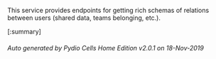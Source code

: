 






This service provides endpoints for getting rich schemas of relations between users (shared data, teams belonging, etc.).

[:summary]

###### Auto generated by Pydio Cells Home Edition v2.0.1 on 18-Nov-2019
